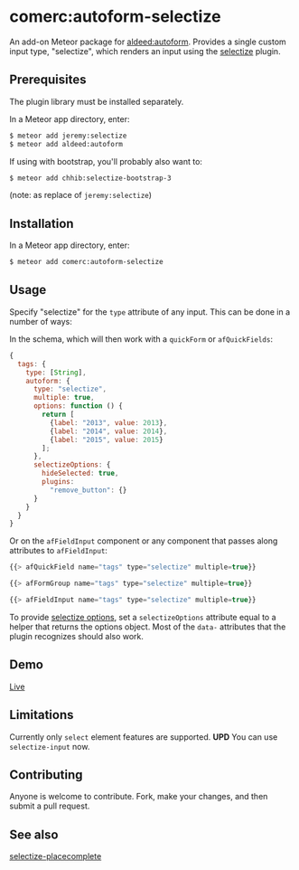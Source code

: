 comerc:autoform-selectize
=========================

An add-on Meteor package for [aldeed:autoform](https://github.com/aldeed/meteor-autoform). Provides a single custom input type, "selectize", which renders an input using the [selectize](http://brianreavis.github.io/selectize.js/) plugin.

## Prerequisites

The plugin library must be installed separately.

In a Meteor app directory, enter:

```bash
$ meteor add jeremy:selectize
$ meteor add aldeed:autoform
```

If using with bootstrap, you'll probably also want to:

```bash
$ meteor add chhib:selectize-bootstrap-3
```
(note: as replace of `jeremy:selectize`)

## Installation

In a Meteor app directory, enter:

```bash
$ meteor add comerc:autoform-selectize
```

## Usage

Specify "selectize" for the `type` attribute of any input. This can be done in a number of ways:

In the schema, which will then work with a `quickForm` or `afQuickFields`:

```js
{
  tags: {
    type: [String],
    autoform: {
      type: "selectize",
      multiple: true,
      options: function () {
        return [
          {label: "2013", value: 2013},
          {label: "2014", value: 2014},
          {label: "2015", value: 2015}
        ];
      },
      selectizeOptions: {
        hideSelected: true,
        plugins:
          "remove_button": {}
      }
    }
  }
}
```

Or on the `afFieldInput` component or any component that passes along attributes to `afFieldInput`:

```js
{{> afQuickField name="tags" type="selectize" multiple=true}}

{{> afFormGroup name="tags" type="selectize" multiple=true}}

{{> afFieldInput name="tags" type="selectize" multiple=true}}
```

To provide [selectize options](https://github.com/selectize/selectize.js/blob/master/docs/usage.md#options), set a `selectizeOptions` attribute equal to a helper that returns the options object. Most of the `data-` attributes that the plugin recognizes should also work.

## Demo

[Live](http://autoform.meteor.com/types)

## Limitations

Currently only `select` element features are supported. **UPD** You can use `selectize-input` now.

## Contributing

Anyone is welcome to contribute. Fork, make your changes, and then submit a pull request.

## See also

[selectize-placecomplete](https://github.com/comerc/selectize-placecomplete)
